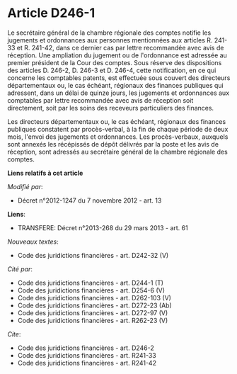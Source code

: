 # Article D246-1

Le secrétaire général de la chambre régionale des comptes notifie les jugements et ordonnances aux personnes mentionnées aux
articles R. 241-33 et R. 241-42, dans ce dernier cas par lettre recommandée avec avis de réception. Une ampliation du
jugement ou de l'ordonnance est adressée au premier président de la Cour des comptes. Sous réserve des dispositions des
articles D. 246-2, D. 246-3 et D. 246-4, cette notification, en ce qui concerne les comptables patents, est effectuée sous
couvert des   directeurs départementaux ou, le cas échéant, régionaux des finances publiques  qui adressent, dans un délai de
quinze jours, les jugements et ordonnances aux comptables par lettre recommandée avec avis de réception soit directement,
soit par les soins des receveurs particuliers des finances. 

Les   directeurs départementaux ou, le cas échéant, régionaux des finances publiques  constatent par procès-verbal, à la fin
de chaque période de deux mois, l'envoi des jugements et ordonnances. Les procès-verbaux, auxquels sont annexés les
récépissés de dépôt délivrés par la poste et les avis de réception, sont adressés au secrétaire général de la chambre
régionale des comptes.

**Liens relatifs à cet article**

_Modifié par_:

  - Décret n°2012-1247 du 7 novembre 2012 - art. 13

**Liens**:

  - TRANSFERE: Décret n°2013-268 du 29 mars 2013 - art. 61

_Nouveaux textes_:

  - Code des juridictions financières - art. D242-32 (V)

_Cité par_:

  - Code des juridictions financières - art. D244-1 (T)
  - Code des juridictions financières - art. D254-6 (V)
  - Code des juridictions financières - art. D262-103 (V)
  - Code des juridictions financières - art. D272-23 (Ab)
  - Code des juridictions financières - art. D272-97 (V)
  - Code des juridictions financières - art. R262-23 (V)

_Cite_:

  - Code des juridictions financières - art. D246-2
  - Code des juridictions financières - art. R241-33
  - Code des juridictions financières - art. R241-42

